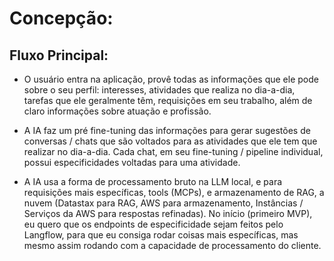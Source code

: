 # Concepção: 

## Fluxo Principal: 

- O usuário entra na aplicação, provê todas as informações que ele pode sobre o seu perfil: interesses, atividades que realiza no dia-a-dia, tarefas que ele geralmente têm, requisições em seu trabalho, além de claro informações sobre atuação e profissão. 

- A IA faz um pré fine-tuning das informações para gerar sugestões de conversas / chats que são voltados para as atividades que ele tem que realizar no dia-a-dia. Cada chat, em seu fine-tuning / pipeline individual, possui especificidades voltadas para uma atividade. 

- A IA usa a forma de processamento bruto na LLM local, e para requisições mais específicas, tools (MCPs), e armazenamento de RAG, a nuvem (Datastax para RAG, AWS para armazenamento, Instâncias / Serviços da AWS para respostas refinadas). No início (primeiro MVP), eu quero que os endpoints de especificidade sejam feitos pelo Langflow, para que eu consiga rodar coisas mais específicas, mas mesmo assim rodando com a capacidade de processamento do cliente. 

